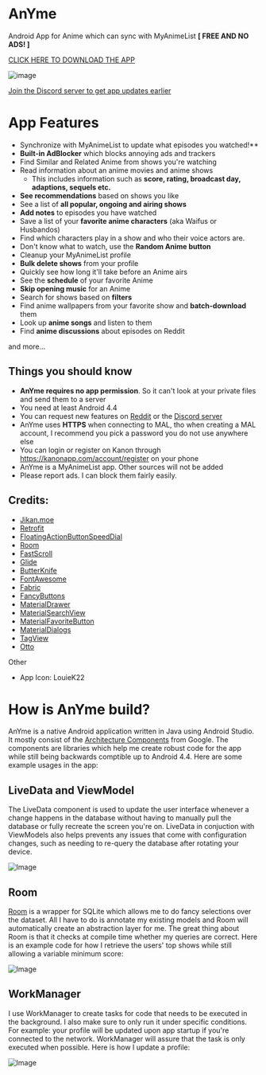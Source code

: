 # AnYme
Android App for Anime which can sync with MyAnimeList **[ FREE AND NO ADS! ]**

[CLICK HERE TO DOWNLOAD THE APP](https://github.com/zunjae/anyme_download/releases/download/DownloadLink/anYme.apk)

![image](https://cdn.discordapp.com/attachments/341672347746697216/492282508130517002/153743965881301.png)

[Join the Discord server to get app updates earlier](http://anymeapp.com/serverinvite)


# App Features

* Synchronize with MyAnimeList to update what episodes you watched!**
* **Built-in AdBlocker** which blocks annoying ads and trackers
* Find Similar and Related Anime from shows you're watching
* Read information about an anime movies and anime shows
     * This includes information such as **score, rating, broadcast day, adaptions, sequels etc.**
* **See recommendations** based on shows you like
* See a list of **all popular, ongoing and airing shows**
* **Add notes** to episodes you have watched
* Save a list of your **favorite anime characters** (aka Waifus or Husbandos)
* Find which characters play in a show and who their voice actors are.
* Don't know what to watch, use the **Random Anime button**
* Cleanup your MyAnimeList profile
* **Bulk delete shows** from your profile
* Quickly see how long it'll take before an Anime airs
* See the **schedule** of your favorite Anime
* **Skip opening music** for an Anime
* Search for shows based on **filters**
* Find anime wallpapers from your favorite show and **batch-download** them
* Look up **anime songs** and listen to them
* Find **anime discussions** about episodes on Reddit


and more...


## Things you should know

* **AnYme  requires no app permission**. So it can't look at your private files and send them to a server
* You need at least Android 4.4
* You can request new features on [Reddit](https://www.reddit.com/r/AnYme) or the [Discord server](http://anymeapp.com/serverinvite)
* AnYme uses **HTTPS** when connecting to MAL, tho when creating a MAL account, I recommend you pick a password you do not use anywhere else
* You can login or register on Kanon through https://kanonapp.com/account/register on your phone
* AnYme is a MyAnimeList app. Other sources will not be added
* Please report ads. I can block them fairly easily.

## Credits:

* [Jikan.moe](https://jikan.moe/)
* [Retrofit](http://square.github.io/retrofit/)
* [FloatingActionButtonSpeedDial](https://github.com/leinardi/FloatingActionButtonSpeedDial)
* [Room](https://developer.android.com/topic/libraries/architecture/room)
* [FastScroll](https://github.com/L4Digital/FastScroll)
* [Glide](https://github.com/bumptech/glide)
* [ButterKnife](http://jakewharton.github.io/butterknife/)
* [FontAwesome](http://fontawesome.io/)
* [Fabric](https://docs.fabric.io/android/fabric/overview.html)
* [FancyButtons](https://github.com/medyo/Fancybuttons)
* [MaterialDrawer](https://github.com/mikepenz/MaterialDrawer)
* [MaterialSearchView](https://github.com/MiguelCatalan/MaterialSearchView)
* [MaterialFavoriteButton](https://github.com/IvBaranov/MaterialFavoriteButton)
* [MaterialDialogs](https://github.com/afollestad/material-dialogs)
* [TagView](https://github.com/Cutta/TagView)
* [Otto](http://square.github.io/otto/)

Other

* App Icon: LouieK22

# How is AnYme build?

AnYme is a native Android application written in Java using Android Studio. It mostly consist of the [Architecture Components](https://developer.android.com/topic/libraries/architecture/) from Google. The components are libraries which help me create robust code for the app while still being backwards comptible up to Android 4.4. Here are some example usages in the app:

## LiveData and ViewModel

The LiveData component is used to update the user interface whenever a change happens in the database without having to manually pull the database or fully recreate the screen you're on. LiveData in conjuction with ViewModels also helps prevents any issues that come with configuration changes, such as needing to re-query the database after rotating your device.

![Image](https://cdn.discordapp.com/attachments/341672347746697216/497744107557355520/Screen_Shot_2018-10-05_at_14.17.04.png)

## Room

[Room](https://developer.android.com/topic/libraries/architecture/room) is a wrapper for SQLite which allows me to do fancy selections over the dataset. All I have to do is annotate my existing models and Room will automatically create an abstraction layer for me. The great thing about Room is that it checks at compile time whether my queries are correct. Here is an example code for how I retrieve the users' top shows while still allowing a variable minimum score:

![Image](https://cdn.discordapp.com/attachments/341672347746697216/497743744792264724/Screen_Shot_2018-10-05_at_13.52.50.png)

## WorkManager

I use WorkManager to create tasks for code that needs to be executed in the background. I also make sure to only run it under specific conditions. For example: your profile will be updated upon app startup if you're connected to the network. WorkManager will assure that the task is only executed when possible. Here is how I update a profile:

![Image](https://cdn.discordapp.com/attachments/341672347746697216/497743739276754954/Screen_Shot_2018-10-05_at_14.13.43.png)


